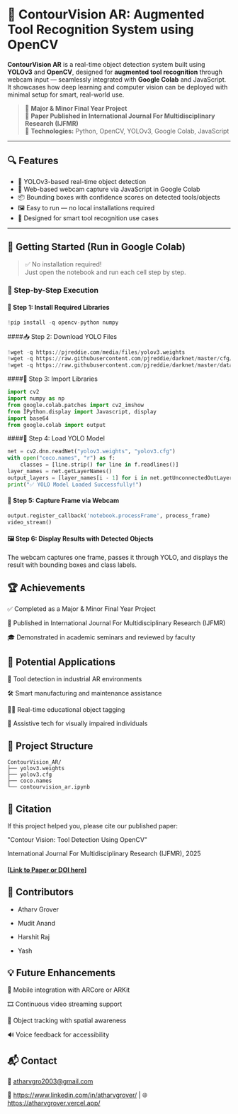# 🧠 ContourVision AR: Augmented Tool Recognition System using OpenCV

**ContourVision AR** is a real-time object detection system built using **YOLOv3** and **OpenCV**, designed for **augmented tool recognition** through webcam input — seamlessly integrated with **Google Colab** and JavaScript. It showcases how deep learning and computer vision can be deployed with minimal setup for smart, real-world use.

> 📌 **Major & Minor Final Year Project**  
> 📝 **Paper Published in International Journal For Multidisciplinary Research (IJFMR)**  
> 🧠 **Technologies:** Python, OpenCV, YOLOv3, Google Colab, JavaScript

---

## 🔍 Features

- 🔎 YOLOv3-based real-time object detection
- 🎥 Web-based webcam capture via JavaScript in Google Colab
- 📦 Bounding boxes with confidence scores on detected tools/objects
- 🖼️ Easy to run — no local installations required
- 🧰 Designed for smart tool recognition use cases

---

## 🚀 Getting Started (Run in Google Colab)

> ✅ No installation required!  
> Just open the notebook and run each cell step by step.

### 🔧 Step-by-Step Execution

#### 📌 Step 1: Install Required Libraries
```python
!pip install -q opencv-python numpy
```

####📥 Step 2: Download YOLO Files
```python
!wget -q https://pjreddie.com/media/files/yolov3.weights
!wget -q https://raw.githubusercontent.com/pjreddie/darknet/master/cfg/yolov3.cfg
!wget -q https://raw.githubusercontent.com/pjreddie/darknet/master/data/coco.names
````
####📂 Step 3: Import Libraries
```python
import cv2
import numpy as np
from google.colab.patches import cv2_imshow
from IPython.display import Javascript, display
import base64
from google.colab import output
```

####🧠 Step 4: Load YOLO Model
```python
net = cv2.dnn.readNet("yolov3.weights", "yolov3.cfg")
with open("coco.names", "r") as f:
    classes = [line.strip() for line in f.readlines()]
layer_names = net.getLayerNames()
output_layers = [layer_names[i - 1] for i in net.getUnconnectedOutLayers()]
print("✅ YOLO Model Loaded Successfully!")
```

#### 📸 Step 5: Capture Frame via Webcam
```python
output.register_callback('notebook.processFrame', process_frame)
video_stream()
```

#### 🖼️ Step 6: Display Results with Detected Objects
The webcam captures one frame, passes it through YOLO, and displays the result with bounding boxes and class labels.

## 🏆 Achievements
✅ Completed as a Major & Minor Final Year Project

📝 Published in International Journal For Multidisciplinary Research (IJFMR)

🎓 Demonstrated in academic seminars and reviewed by faculty

## 🧪 Potential Applications
👷 Tool detection in industrial AR environments

🛠️ Smart manufacturing and maintenance assistance

🧑‍🏫 Real-time educational object tagging

🧏 Assistive tech for visually impaired individuals

## 📂 Project Structure
```
ContourVision_AR/
├── yolov3.weights
├── yolov3.cfg
├── coco.names
└── contourvision_ar.ipynb
```

## 📣 Citation
If this project helped you, please cite our published paper:

"Contour Vision: Tool Detection Using OpenCV"

International Journal For Multidisciplinary Research (IJFMR), 2025

#### [[Link to Paper or DOI here](https://www.ijfmr.com/research-paper.php?id=38706)]

## 🤝 Contributors

- Atharv Grover 

- Mudit Anand

- Harshit Raj

- Yash


## 💡 Future Enhancements

📱 Mobile integration with ARCore or ARKit

🎞️ Continuous video streaming support

🧭 Object tracking with spatial awareness

🔊 Voice feedback for accessibility

## 📬 Contact
📧 atharvgro2003@gmail.com

🔗 https://www.linkedin.com/in/atharvgrover/ | 🌐 https://atharvgrover.vercel.app/





